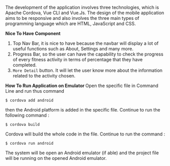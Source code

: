 The development of the application involves three technologies, which is Apache Cordova, Vue CLI and Vue.Js. 
The design of the mobile application aims to be responsive and also involves the three main types of programming language which are HTML,
JavaScript and CSS.

<b> Nice To Have Component </b>
1. Top Nav Bar, it is nice to have because the navbar will display a lot of useful functions such as About, Settings and many more.
2. Progress Bar, so the user can have the capability to check the progress of every fitness activity in terms of percentage that they have completed.
3. `More Detail` button. It will let the user know more about the information related to the activity chosen.

<b> How To Run Application on Emulator </b>
Open the specific file in Command Line and run thus command
```
$ cordova add android
```
then the Android platform is added in the specific file. Continue to run the following command :
```
$ cordova build
```
Cordova will build the whole code in the file. Continue to run the command :
```
$ cordova run android
```
The system will be open an Android emulator (if able) and the project file will be running on the opened Android emulator.
